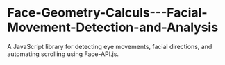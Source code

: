 # Face-Geometry-Calculs---Facial-Movement-Detection-and-Analysis
A JavaScript library for detecting eye movements, facial directions, and automating scrolling using Face-API.js.
